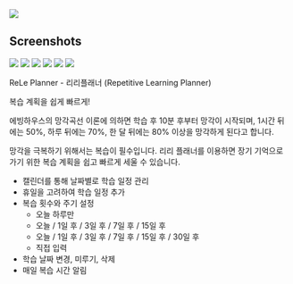 <image src="Resource/logo.png" >

## Screenshots
<image src="Resource/5.8형/5.8형-1.jpg">
<image src="Resource/5.8형/5.8형-2.jpg">
<image src="Resource/5.8형/5.8형-3.jpg">
<image src="Resource/5.8형/5.8형-4.jpg">
<image src="Resource/5.8형/5.8형-5.jpg">
<image src="Resource/5.8형/5.8형-6.jpg">

ReLe Planner - 리리플래너
(Repetitive Learning Planner)

복습 계획을 쉽게 빠르게!

에빙하우스의 망각곡선 이론에 의하면 학습 후 10분 후부터 망각이 시작되며, 1시간 뒤에는 50%, 하루 뒤에는 70%, 한 달 뒤에는 80% 이상을 망각하게 된다고 합니다.

망각을 극복하기 위해서는 복습이 필수입니다.
리리 플래너를 이용하면 장기 기억으로 가기 위한 복습 계획을 쉽고 빠르게 세울 수 있습니다.

* 캘린더를 통해  날짜별로 학습 일정 관리
* 휴일을 고려하여 학습 일정 추가
* 복습 횟수와 주기 설정
    - 오늘 하루만
    - 오늘 / 1일 후 / 3일 후 / 7일 후 / 15일 후
    - 오늘 / 1일 후 / 3일 후 /  7일 후 / 15일 후 / 30일 후 
    - 직접 입력 
* 학습 날짜 변경, 미루기, 삭제
* 매일 복습 시간 알림